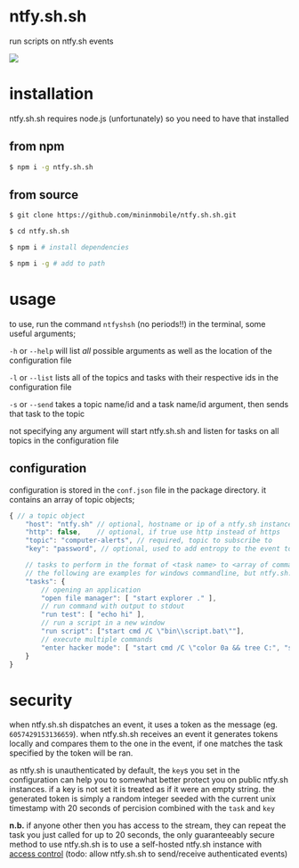 # ntfy.sh.sh
run scripts on ntfy.sh events

![](https://github.com/mininmobile/ntfy.sh.sh/blob/master/docs/demo.gif?raw=true)

# installation
ntfy.sh.sh requires node.js (unfortunately) so you need to have that installed

## from npm
```sh
$ npm i -g ntfy.sh.sh
```

## from source
```sh
$ git clone https://github.com/mininmobile/ntfy.sh.sh.git

$ cd ntfy.sh.sh

$ npm i # install dependencies

$ npm i -g # add to path
```

# usage
to use, run the command `ntfyshsh` (no periods!!) in the terminal, some useful arguments;

`-h` or `--help` will list *all* possible arguments as well as the location of the configuration file

`-l` or `--list` lists all of the topics and tasks with their respective ids in the configuration file

`-s` or `--send` takes a topic name/id and a task name/id argument, then sends that task to the topic

not specifying any argument will start ntfy.sh.sh and listen for tasks on all topics in the configuration file

## configuration
configuration is stored in the `conf.json` file in the package directory. it contains an array of topic objects;

```js
{ // a topic object
	"host": "ntfy.sh" // optional, hostname or ip of a ntfy.sh instance
	"http": false,    // optional, if true use http instead of https
	"topic": "computer-alerts", // required, topic to subscribe to
	"key": "password", // optional, used to add entropy to the event token

	// tasks to perform in the format of <task name> to <array of commands>
	// the following are examples for windows commandline, but ntfy.sh.sh runs anywhere node.js does
	"tasks": {
		// opening an application
		"open file manager": [ "start explorer ." ],
		// run command with output to stdout
		"run test": [ "echo hi" ],
		// run a script in a new window
		"run script": ["start cmd /C \"bin\\script.bat\""],
		// execute multiple commands
		"enter hacker mode": [ "start cmd /C \"color 0a && tree C:", "start cmd /C \"color 0a && tree C:" ],
	}
}
```

# security
when ntfy.sh.sh dispatches an event, it uses a token as the message (eg. `6057429153136659`). when ntfy.sh.sh receives an event it generates tokens locally and compares them to the one in the event, if one matches the task specified by the token will be ran.

as ntfy.sh is unauthenticated by default, the `key`s you set in the configuration can help you to somewhat better protect you on public ntfy.sh instances. if a key is not set it is treated as if it were an empty string. the generated token is simply a random integer seeded with the current unix timestamp with 20 seconds of percision combined with the `task` and `key`

**n.b.** if anyone other then you has access to the stream, they can repeat the task you just called for up to 20 seconds, the only guaranteeably secure method to use ntfy.sh.sh is to use a self-hosted ntfy.sh instance with [access control](https://ntfy.sh/docs/config/#access-control) (todo: allow ntfy.sh.sh to send/receive authenticated events)
